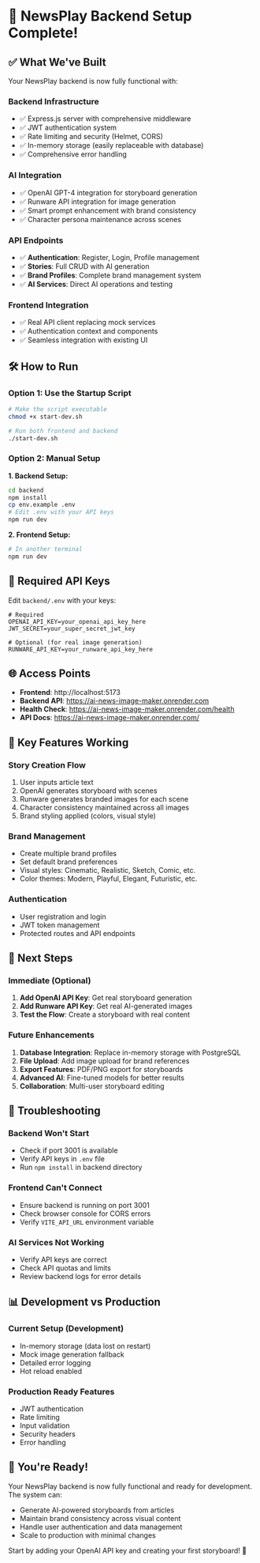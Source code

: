 # 🚀 NewsPlay Backend Setup Complete!

## ✅ What We've Built

Your NewsPlay backend is now fully functional with:

### **Backend Infrastructure**
- ✅ Express.js server with comprehensive middleware
- ✅ JWT authentication system
- ✅ Rate limiting and security (Helmet, CORS)
- ✅ In-memory storage (easily replaceable with database)
- ✅ Comprehensive error handling

### **AI Integration**
- ✅ OpenAI GPT-4 integration for storyboard generation
- ✅ Runware API integration for image generation
- ✅ Smart prompt enhancement with brand consistency
- ✅ Character persona maintenance across scenes

### **API Endpoints**
- ✅ **Authentication**: Register, Login, Profile management
- ✅ **Stories**: Full CRUD with AI generation
- ✅ **Brand Profiles**: Complete brand management system
- ✅ **AI Services**: Direct AI operations and testing

### **Frontend Integration**
- ✅ Real API client replacing mock services
- ✅ Authentication context and components
- ✅ Seamless integration with existing UI

## 🛠️ How to Run

### **Option 1: Use the Startup Script**
```bash
# Make the script executable
chmod +x start-dev.sh

# Run both frontend and backend
./start-dev.sh
```

### **Option 2: Manual Setup**

**1. Backend Setup:**
```bash
cd backend
npm install
cp env.example .env
# Edit .env with your API keys
npm run dev
```

**2. Frontend Setup:**
```bash
# In another terminal
npm run dev
```

## 🔑 Required API Keys

Edit `backend/.env` with your keys:

```env
# Required
OPENAI_API_KEY=your_openai_api_key_here
JWT_SECRET=your_super_secret_jwt_key

# Optional (for real image generation)
RUNWARE_API_KEY=your_runware_api_key_here
```

## 🌐 Access Points

- **Frontend**: http://localhost:5173
- **Backend API**: https://ai-news-image-maker.onrender.com
- **Health Check**: https://ai-news-image-maker.onrender.com/health
- **API Docs**: https://ai-news-image-maker.onrender.com/

## 🎯 Key Features Working

### **Story Creation Flow**
1. User inputs article text
2. OpenAI generates storyboard with scenes
3. Runware generates branded images for each scene
4. Character consistency maintained across all images
5. Brand styling applied (colors, visual style)

### **Brand Management**
- Create multiple brand profiles
- Set default brand preferences
- Visual styles: Cinematic, Realistic, Sketch, Comic, etc.
- Color themes: Modern, Playful, Elegant, Futuristic, etc.

### **Authentication**
- User registration and login
- JWT token management
- Protected routes and API endpoints

## 🔄 Next Steps

### **Immediate (Optional)**
1. **Add OpenAI API Key**: Get real storyboard generation
2. **Add Runware API Key**: Get real AI-generated images
3. **Test the Flow**: Create a storyboard with real content

### **Future Enhancements**
1. **Database Integration**: Replace in-memory storage with PostgreSQL
2. **File Upload**: Add image upload for brand references
3. **Export Features**: PDF/PNG export for storyboards
4. **Advanced AI**: Fine-tuned models for better results
5. **Collaboration**: Multi-user storyboard editing

## 🐛 Troubleshooting

### **Backend Won't Start**
- Check if port 3001 is available
- Verify API keys in `.env` file
- Run `npm install` in backend directory

### **Frontend Can't Connect**
- Ensure backend is running on port 3001
- Check browser console for CORS errors
- Verify `VITE_API_URL` environment variable

### **AI Services Not Working**
- Verify API keys are correct
- Check API quotas and limits
- Review backend logs for error details

## 📊 Development vs Production

### **Current Setup (Development)**
- In-memory storage (data lost on restart)
- Mock image generation fallback
- Detailed error logging
- Hot reload enabled

### **Production Ready Features**
- JWT authentication
- Rate limiting
- Input validation
- Security headers
- Error handling

## 🎉 You're Ready!

Your NewsPlay backend is now fully functional and ready for development. The system can:

- Generate AI-powered storyboards from articles
- Maintain brand consistency across visual content
- Handle user authentication and data management
- Scale to production with minimal changes

Start by adding your OpenAI API key and creating your first storyboard! 🚀
